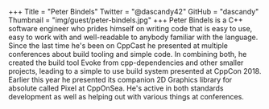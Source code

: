 +++
Title = "Peter Bindels"
Twitter = "@dascandy42"
GitHub = "dascandy"
Thumbnail = "img/guest/peter-bindels.jpg"
+++
Peter Bindels is a C++ software engineer who prides himself on writing code that is easy to use, easy to work with and well-readable to anybody familiar with the language. Since the last time he's been on CppCast he presented at multiple conferences about build tooling and simple code. In combining both, he created the build tool Evoke from cpp-dependencies and other smaller projects, leading to a simple to use build system presented at CppCon 2018. Earlier this year he presented its companion 2D Graphics library for absolute called Pixel at CppOnSea. He's active in both standards development as well as helping out with various things at conferences.